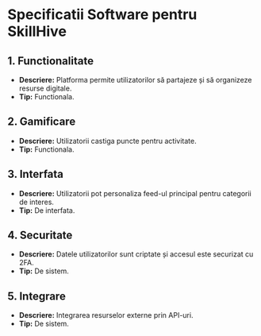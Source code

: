 # Specificatii Software pentru SkillHive

## 1. Functionalitate
- **Descriere:** Platforma permite utilizatorilor să partajeze și să organizeze resurse digitale.
- **Tip:** Functionala.

## 2. Gamificare
- **Descriere:** Utilizatorii castiga puncte pentru activitate.
- **Tip:** Functionala.

## 3. Interfata
- **Descriere:** Utilizatorii pot personaliza feed-ul principal pentru categorii de interes.
- **Tip:** De interfata.

## 4. Securitate
- **Descriere:** Datele utilizatorilor sunt criptate și accesul este securizat cu 2FA.
- **Tip:** De sistem.

## 5. Integrare
- **Descriere:** Integrarea resurselor externe prin API-uri.
- **Tip:** De sistem.
